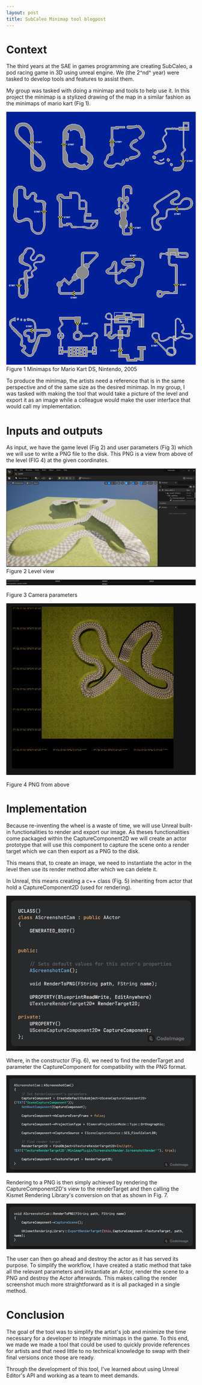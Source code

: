 ```yaml
---
layout: post
title: SubCaleo Minimap tool blogpost
---
```

# Context

The third years at the SAE in games programming are creating SubCaleo, a
pod racing game in 3D using unreal engine. We (the 2^nd^ year) were
tasked to develop tools and features to assist them.

My group was tasked with doing a minimap and tools to help use it. In
this project the minimap is a stylized drawing of the map in a similar
fashion as the minimaps of mario kart (Fig 1).

![](/images/Blog1.png)
Figure 1 Minimaps for Mario Kart DS, Nintendo, 2005

To produce the minimap, the artists need a reference that is in the same
perspective and of the same size as the desired minimap. In my group, I
was tasked with making the tool that would take a picture of the level
and export it as an image while a colleague would make the user
interface that would call my implementation.

# Inputs and outputs

As input, we have the game level (Fig 2) and user parameters (Fig 3)
which we will use to write a PNG file to the disk. This PNG is a view
from above of the level (FIG 4) at the given coordinates.

![](/images/Blog2.png)
Figure 2 Level view

![](/images/Blog3.png)

Figure 3 Camera parameters

![](/images/Blog4.png)

Figure 4 PNG from above

# Implementation

Because re-inventing the wheel is a waste of time, we will use Unreal
built-in functionalities to render and export our image. As theses
functionalities come packaged within the CaptureComponent2D we will
create an actor prototype that will use this component to capture the
scene onto a render target which we can then export as a PNG to the
disk.

This means that, to create an image, we need to instantiate the actor in
the level then use its render method after which we can delete it.

In Unreal, this means creating a c++ class (Fig. 5) inheriting from actor that
hold a CaptureComponent2D (used for rendering).

![](/images/Blog5.png)

Where, in the constructor (Fig. 6), we need to find the renderTarget and
parameter the CaptureComponent for compatibility with the PNG format.

![](/images/Blog6.png)

Rendering to a PNG is then simply achieved by rendering the
CaptureComponent2D's view to the renderTarget and then calling the
Kismet Rendering Library's conversion on that as shown in Fig. 7.

![](/images/Blog7.png)

The user can then go ahead and destroy the actor as it has served its
purpose. To simplify the workflow, I have created a static method that
take all the relevant parameters and instantiate an Actor, render the
scene to a PNG and destroy the Actor afterwards. This makes calling the
render screenshot much more straightforward as it is all packaged in a
single method.

#  Conclusion

The goal of the tool was to simplify the artist's job and minimize the
time necessary for a developer to integrate minimaps in the game. To
this end, we made we made a tool that could be used to quickly provide
references for artists and that need little to no technical knowledge to
swap with their final versions once those are ready.

Through the development of this tool, I've learned about using Unreal
Editor's API and working as a team to meet demands.
